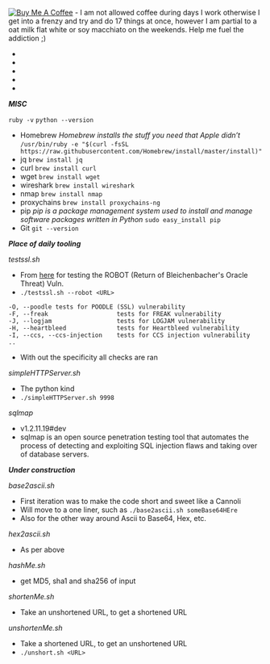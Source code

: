 <a href="https://www.buymeacoffee.com/lVxF4qWHE" target="_blank"><img src="https://www.buymeacoffee.com/assets/img/custom_images/yellow_img.png" alt="Buy Me A Coffee" style="height: auto !important;width: auto !important;" ></a> - I am not allowed coffee during days I work otherwise I get into a frenzy and try and do 17 things at once, however I am partial to a oat milk flat white or soy macchiato on the weekends. Help me fuel the addiction ;)

*
*
*
*
*

***MISC***

`ruby -v` 
`python --version` 
- Homebrew 
*Homebrew installs the stuff you need that Apple didn’t* 
`/usr/bin/ruby -e "$(curl -fsSL https://raw.githubusercontent.com/Homebrew/install/master/install)"`
- jq 
`brew install jq` 
- curl 
`brew install curl` 
- wget 
`brew install wget` 
- wireshark 
`brew install wireshark` 
- nmap 
`brew install nmap` 
- proxychains 
`brew install proxychains-ng` 
- pip 
*pip is a package management system used to install and manage software packages written in Python* 
`sudo easy_install pip` 
- Git 
`git --version` 

***Place of daily tooling***

*testssl.sh*
- From [here](https://testssl.sh/bleichenbacher/) for testing the ROBOT (Return of Bleichenbacher's Oracle Threat) Vuln.
- `./testssl.sh --robot <URL>`
```
-O, --poodle tests for POODLE (SSL) vulnerability
-F, --freak                   tests for FREAK vulnerability
-J, --logjam                  tests for LOGJAM vulnerability
-H, --heartbleed              tests for Heartbleed vulnerability
-I, --ccs, --ccs-injection    tests for CCS injection vulnerability
..
```
- With out the specificity all checks are ran

*simpleHTTPServer.sh*
- The python kind
- `./simpleHTTPServer.sh 9998`

*sqlmap*
- v1.2.11.19#dev
- sqlmap is an open source penetration testing tool that automates the process of detecting and exploiting SQL injection flaws and taking over of database servers.


***Under construction***

*base2ascii.sh*
- First iteration was to make the code short and sweet like a Cannoli
- Will move to a one liner, such as `./base2ascii.sh someBase64HEre`
- Also for the other way around Ascii to Base64, Hex, etc.

*hex2ascii.sh*
- As per above

*hashMe.sh*
- get MD5, sha1 and sha256 of input

*shortenMe.sh*
- Take an unshortened URL, to get a shortened URL

*unshortenMe.sh*
- Take a shortened URL, to get an unshortened URL
- `./unshort.sh <URL>`


